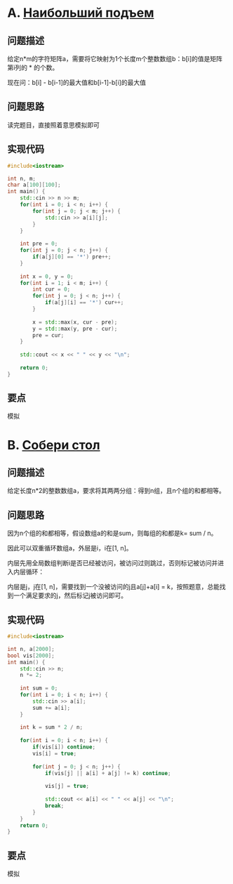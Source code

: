 # A. [Наибольший подъем](https://codeforces.com/problemset/problem/648/A)

## 问题描述

给定n*m的字符矩阵a，需要将它映射为1个长度m个整数数组b：b[i]的值是矩阵第i列的 * 的个数。



现在问：b[i] - b[i-1]的最大值和b[i-1]-b[i]的最大值



## 问题思路

读完题目，直接照着意思模拟即可



## 实现代码

```c++
#include<iostream>

int n, m;
char a[100][100];
int main() {
	std::cin >> n >> m;
	for(int i = 0; i < n; i++) {
		for(int j = 0; j < m; j++) {
			std::cin >> a[i][j];
		}
	}
	
	int pre = 0;
	for(int j = 0; j < n; j++) {
		if(a[j][0] == '*') pre++;
	}
	
	int x = 0, y = 0;
	for(int i = 1; i < m; i++) {
		int cur = 0;
		for(int j = 0; j < n; j++) {
			if(a[j][i] == '*') cur++;
		}
		
		x = std::max(x, cur - pre);
		y = std::max(y, pre - cur);
		pre = cur;
	}
	
	std::cout << x << " " << y << "\n";
	
	return 0;
}
```





## 要点

模拟



# B. [Собери стол](https://codeforces.com/problemset/problem/648/B)

## 问题描述

给定长度n*2的整数数组a，要求将其两两分组：得到n组，且n个组的和都相等。



## 问题思路

因为n个组的和都相等，假设数组a的和是sum，则每组的和都是k= sum / n。



因此可以双重循环数组a，外层是i，i在[1, n]。

内层先用全局数组判断i是否已经被访问，被访问过则跳过，否则标记被访问并进入内层循环：

内层是j，j在[1, n]，需要找到一个没被访问的j且a[j]+a[i] = k，按照题意，总能找到一个满足要求的j，然后标记j被访问即可。



## 实现代码

```c++
#include<iostream>

int n, a[2000];
bool vis[2000];
int main() {
	std::cin >> n;
	n *= 2;
	
	int sum = 0;
	for(int i = 0; i < n; i++) {
		std::cin >> a[i];
		sum += a[i];
	}
	
	int k = sum * 2 / n;
	
	for(int i = 0; i < n; i++) {
		if(vis[i]) continue;
		vis[i] = true;
		
		for(int j = 0; j < n; j++) {
			if(vis[j] || a[i] + a[j] != k) continue;
			
			vis[j] = true;
			
			std::cout << a[i] << " " << a[j] << "\n";
			break;
		}
	}
	return 0;
}
```





## 要点

模拟